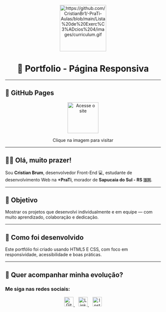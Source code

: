 <p align="center">
  <img width="150px" src="" alt="https://github.com/CristianBr1/-PraTi-Aulas/blob/main/Lista%20de%20Exerc%C3%ADcios%204/images/curriculum.gif" alt="GIF de currículo" />
</p>

<h1 align="center">📁 Portfolio - Página Responsiva</h1>

---

## 🚀 GitHub Pages

<p align="center">
  <a href="https://cristianbrum.github.io/Portfolio/" target="_blank">
    <img width="100px" src="https://github.com/CristianBr1/-PraTi-Aulas/blob/main/Lista%20de%20Exerc%C3%ADcios%204/images/target.png" alt="Acesse o site" />
  </a>
</p>
<p align="center">Clique na imagem para visitar</p>

---

## 🙋‍♂️ Olá, muito prazer!

Sou **Cristian Brum**, desenvolvedor Front-End 💻, estudante de desenvolvimento Web na **+PraTi**, morador de **Sapucaia do Sul - RS 🇧🇷**.

---

## 🎯 Objetivo

Mostrar os projetos que desenvolvi individualmente e em equipe — com muito aprendizado, colaboração e dedicação.

---

## 🧩 Como foi desenvolvido

Este portfólio foi criado usando HTML5 E CSS, com foco em responsividade, acessibilidade e boas práticas.

---

## 📡 Quer acompanhar minha evolução?

### Me siga nas redes sociais:

<p align="center">
  <a href="https://github.com/CristianBr1" target="_blank">
    <img width="30px" src="https://github.com/CristianBr1/-PraTi-Aulas/blob/main/Lista%20de%20Exerc%C3%ADcios%204/images/GH.png" alt="GitHub" />
  </a>
  &nbsp;&nbsp;
  <a href="https://www.linkedin.com/in/cristianbrum/" target="_blank">
    <img width="30px" src="https://github.com/CristianBr1/-PraTi-Aulas/blob/main/Lista%20de%20Exerc%C3%ADcios%204/images/linkedin.png" alt="LinkedIn" />
  </a>
  &nbsp;&nbsp;
  <a href="https://www.instagram.com/cristianbrum/" target="_blank">
    <img width="30px" src="https://github.com/CristianBr1/-PraTi-Aulas/blob/main/Lista%20de%20Exerc%C3%ADcios%204/images/instagram.png" alt="Instagram" />
  </a>
</p>
